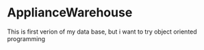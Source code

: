 # ApplianceWarehouse
This is first verion of my data base, but i want to try object oriented programming
